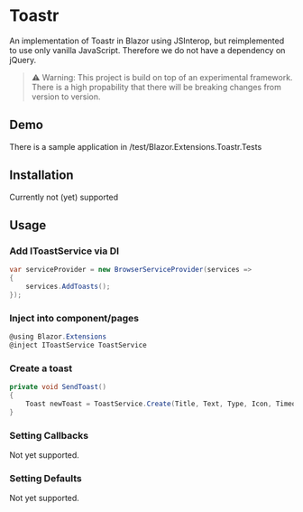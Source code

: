 # Toastr

An implementation of Toastr in Blazor using JSInterop, but reimplemented to use only vanilla JavaScript. Therefore we do not have a dependency on jQuery.

> ⚠️ Warning: This project is build on top of an experimental framework. There is a high propability that there will be breaking changes from version to version.

## Demo
There is a sample application in /test/Blazor.Extensions.Toastr.Tests

## Installation

Currently not (yet) supported 

## Usage

### Add IToastService via DI

```csharp
var serviceProvider = new BrowserServiceProvider(services =>
{
    services.AddToasts();
});
```

### Inject into component/pages
```csharp
@using Blazor.Extensions
@inject IToastService ToastService
```


### Create a toast
```csharp
private void SendToast()
{
    Toast newToast = ToastService.Create(Title, Text, Type, Icon, Timeout);
}
```

### Setting Callbacks
Not yet supported.

### Setting Defaults
Not yet supported.